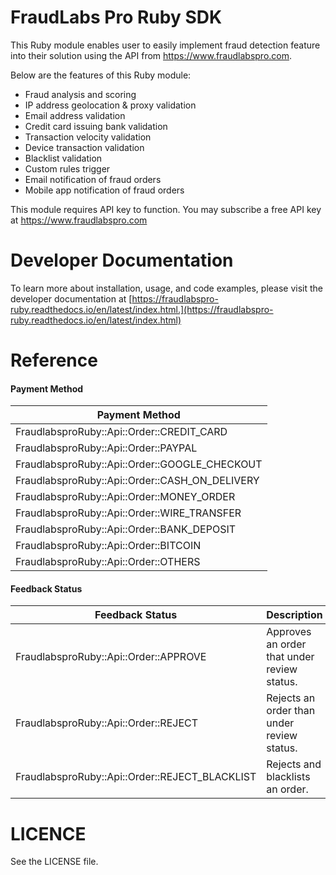 FraudLabs Pro Ruby SDK
========================
This Ruby module enables user to easily implement fraud detection feature into their solution using the API from https://www.fraudlabspro.com.

Below are the features of this Ruby module:
- Fraud analysis and scoring
- IP address geolocation & proxy validation
- Email address validation
- Credit card issuing bank validation
- Transaction velocity validation
- Device transaction validation
- Blacklist validation
- Custom rules trigger
- Email notification of fraud orders
- Mobile app notification of fraud orders

This module requires API key to function. You may subscribe a free API key at https://www.fraudlabspro.com

# Developer Documentation
To learn more about installation, usage, and code examples, please visit the developer documentation at [https://fraudlabspro-ruby.readthedocs.io/en/latest/index.html.](https://fraudlabspro-ruby.readthedocs.io/en/latest/index.html)


# Reference

#### Payment Method

| Payment Method                                 |
| ---------------------------------------------- |
| FraudlabsproRuby::Api::Order::CREDIT_CARD      |
| FraudlabsproRuby::Api::Order::PAYPAL           |
| FraudlabsproRuby::Api::Order::GOOGLE_CHECKOUT  |
| FraudlabsproRuby::Api::Order::CASH_ON_DELIVERY |
| FraudlabsproRuby::Api::Order::MONEY_ORDER      |
| FraudlabsproRuby::Api::Order::WIRE_TRANSFER    |
| FraudlabsproRuby::Api::Order::BANK_DEPOSIT     |
| FraudlabsproRuby::Api::Order::BITCOIN          |
| FraudlabsproRuby::Api::Order::OTHERS           |



#### Feedback Status

| Feedback Status                                | Description                                 |
| ---------------------------------------------- | ------------------------------------------- |
| FraudlabsproRuby::Api::Order::APPROVE          | Approves an order that under review status. |
| FraudlabsproRuby::Api::Order::REJECT           | Rejects an order than under review status.  |
| FraudlabsproRuby::Api::Order::REJECT_BLACKLIST | Rejects and blacklists an order.            |




LICENCE
=====================
See the LICENSE file.
